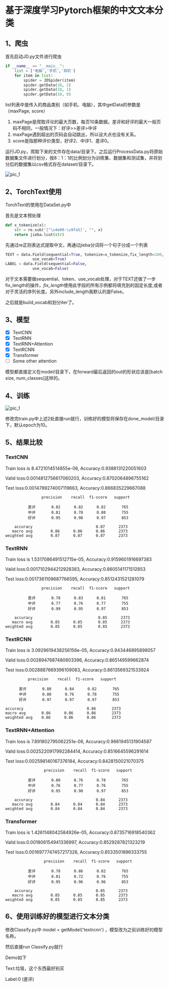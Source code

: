 # 基于深度学习Pytorch框架的中文文本分类

## 1、爬虫

首先启动JD.py文件进行爬虫

```python
if __name__ == "__main__":
    list = ['电脑','手机','耳机']
    for item in list:
        spider = JDSpider(item)
        spider.getData(10, 2)
        spider.getData(10, 1)
        spider.getData(10, 0)
```

list列表中是传入的商品类别（如手机、电脑），其中getData的参数是（maxPage, score）

1. maxPage是爬取评论的最大页数，每页10条数据。差评和好评的最大一般页码不相同，一般情况下：好评>>差评>中评    
2. maxPage遇到超出的页码会自动跳出，所以设大点也没有关系。
3. score是指那种评价类型，好评2、中评1、差评0。



运行JD.py，爬取下来的文件存在data/目录下。之后运行ProcessData.py将原始数据集文件进行划分，按8：1：1的比例划分为训练集、数据集和测试集，并将划分后的数据集以csv格式存在dataset/目录下。

![pic_1](https://github.com/NTDXYG/Text-Classify-based-pytorch/blob/master/imgs/pic_1.jpg)

## 2、TorchText使用

TorchText的使用在DataSet.py中

首先是文本预处理

```python
def x_tokenize(x):
    str = re.sub('[^\u4e00-\u9fa5]', "", x)
    return jieba.lcut(str)
```

先通过re正则表达式提取中文，再通过jieba分词将一个句子分成一个列表

```python
TEXT = data.Field(sequential=True, tokenize=x_tokenize,fix_length=100,
            use_vocab=True)
LABEL = data.Field(sequential=False,
            use_vocab=False)
```

对于文本需要做sequential、token、use_vocab处理，对于TEXT还做了一步fix_length的操作，*fix_length*使用此字段的所有示例都将填充到的固定长度,或者对于灵活的序列长度。另外include_length我默认的是False。

之后就是build_vocab和划分iter了。

## 3、模型

- [x] TextCNN
- [x] TextRNN
- [x] TextRNN+Attention
- [x] TextRCNN
- [x] Transformer
- [ ] Some other attention

模型都直接定义在model/目录下，在forward最后返回的out的形状应该是[batch size, num_classes]这样的。

## 4、训练
![pic_1](https://github.com/NTDXYG/Text-Classify-based-pytorch/blob/master/imgs/pic_2.png)

修改完train.py中上述2处直接run就行，训练好的模型将保存在done_model/目录下，默认epoch为10。

## 5、结果比较

### TextCNN

Train loss is 8.4721014514855e-06, Accuracy:0.9388131220051603 

Valid loss:0.0014812756617060203, Accuracy:0.8702064896755162

Test loss:0.0014789274007119663, Accuracy:0.866835229667088

    				precision    recall  f1-score   support
    
              差评       0.82      0.82      0.82       765
              中评       0.81      0.78      0.80       755
              好评       0.95      0.98      0.97       853
    
        accuracy                            0.87      2373
       macro avg        0.86      0.86      0.86      2373
    weighted avg        0.87      0.87      0.87      2373

### TextRNN

Train loss is 1.5317086491512715e-05, Accuracy:0.9159601916697383 

Valid loss:0.0017102944212928383, Accuracy:0.8605141171512853 

Test loss:0.0017361109687766595, Accuracy:0.8512431521281079 

    				precision    recall  f1-score   support
    
              差评       0.78      0.83      0.81       765
              中评       0.77      0.76      0.77       755
              好评       0.99      0.95      0.97       853
    
        accuracy                             0.85      2373
       macro avg        0.85      0.85       0.85      2373
    weighted avg        0.85      0.85       0.85      2373

### TextRCNN

Train loss is 3.0929619438256156e-05, Accuracy:0.943446895898057 

Valid loss:0.0028947687480603396, Accuracy:0.865149599662874 

Test loss:0.0028887669396109083, Accuracy:0.8613569321533924

              precision    recall  f1-score   support
    
          差评       0.80      0.84      0.82       765
          中评       0.80      0.76      0.78       755
          好评       0.97      0.97      0.97       853
    
    accuracy                            0.86       2373
    macro avg       0.86      0.86      0.86       2373
    weighted avg    0.86      0.86      0.86       2373
### TextRNN+Attention

Train loss is 7.891802795062251e-06, Accuracy:0.9661945131904587 

Valid loss:0.0025220917992284414, Accuracy:0.8516645596291614  

Test loss:0.002598140167376184, Accuracy:0.8428150021070375 

    				 precision    recall  f1-score   support
    
              差评       0.80      0.76      0.78       765
              中评       0.76      0.77      0.76       755
              好评       0.95      0.98      0.97       853
    
        accuracy                            0.84      2373
       macro avg        0.84      0.84      0.84      2373
    weighted avg        0.84      0.84      0.84      2373

### Transformer

Train loss is 1.4261148042584926e-05, Accuracy:0.8735716918540362 

Valid loss:0.001806154941336997, Accuracy:0.8529287821323219 

Test loss:0.0016977747457217326, Accuracy:0.8533501896333755 

    				 precision    recall  f1-score   support
    
              差评       0.78      0.86      0.82       765
              中评       0.81      0.72      0.76       755
              好评       0.95      0.96      0.96       853
    
        accuracy                            0.85      2373
       macro avg        0.85      0.85      0.85      2373
    weighted avg        0.85      0.85      0.85      2373

## 6、使用训练好的模型进行文本分类

修改Classify.py中   model = getModel('textrcnn')   ，模型改为之前训练好的模型名称。

然后直接run Classify.py就行

Demo如下

Text:垃圾，这个东西最好别买

Label:0 (差评)
